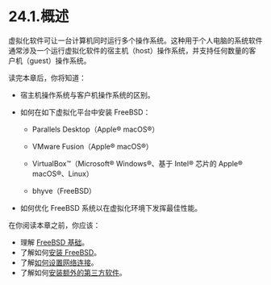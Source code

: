 # 24.1.概述

虚拟化软件可让一台计算机同时运行多个操作系统。这种用于个人电脑的系统软件通常涉及一个运行虚拟化软件的宿主机（host）操作系统，并支持任何数量的客户机（guest）操作系统。

读完本章后，你将知道：

- 宿主机操作系统与客户机操作系统的区别。

- 如何在如下虚拟化平台中安装 FreeBSD：

  - Parallels Desktop（Apple® macOS®）

  - VMware Fusion（Apple® macOS®）

  - VirtualBox™（Microsoft® Windows®、基于 Intel® 芯片的 Apple® macOS®、Linux）

  - bhyve（FreeBSD）

- 如何优化 FreeBSD 系统以在虚拟化环境下发挥最佳性能。

在你阅读本章之前，你应该：

- 理解 [FreeBSD 基础](https://docs.freebsd.org/en/books/handbook/basics/index.html#basics)。
- 了解如何[安装 FreeBSD](https://docs.freebsd.org/en/books/handbook/bsdinstall/index.html#bsdinstall)。
- 了解[如何设置网络连接](https://docs.freebsd.org/en/books/handbook/advanced-networking/index.html#advanced-networking)。
- 了解如何[安装额外的第三方软件](https://docs.freebsd.org/en/books/handbook/ports/index.html#ports)。